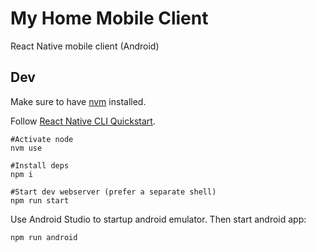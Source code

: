 # My Home Mobile Client

React Native mobile client (Android)

## Dev

Make sure to have [nvm](https://github.com/nvm-sh/nvm) installed.

Follow [React Native CLI Quickstart](https://reactnative.dev/docs/getting-started).

```
#Activate node
nvm use

#Install deps
npm i

#Start dev webserver (prefer a separate shell)
npm run start
```

Use Android Studio to startup android emulator. Then start android app:
```
npm run android
```